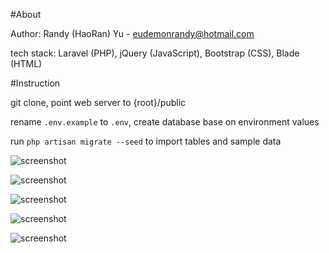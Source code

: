#About

Author: Randy (HaoRan) Yu - eudemonrandy@hotmail.com

tech stack: Laravel (PHP), jQuery (JavaScript), Bootstrap (CSS), Blade (HTML)

#Instruction

git clone, point web server to {root}/public

rename `.env.example` to `.env`, create database base on environment values

run `php artisan migrate --seed` to import tables and sample data

![screenshot](https://raw.githubusercontent.com/Eudemon/laravel-car/master/screenshot/11.PNG)

![screenshot](https://raw.githubusercontent.com/Eudemon/laravel-car/master/screenshot/22.PNG)

![screenshot](https://raw.githubusercontent.com/Eudemon/laravel-car/master/screenshot/33.PNG)

![screenshot](https://raw.githubusercontent.com/Eudemon/laravel-car/master/screenshot/44.PNG)

![screenshot](https://raw.githubusercontent.com/Eudemon/laravel-car/master/screenshot/55.PNG)